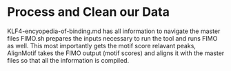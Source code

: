 # Process and Clean our Data
KLF4-encyopedia-of-binding.md has all information to navigate the master files
FIMO.sh prepares the inputs necessary to run the tool and runs FIMO as well. This most importantly gets the motif score relavant peaks,
AlignMotif takes the FIMO output (motif scores) and aligns it with the master files so that all the information is compiled. 

